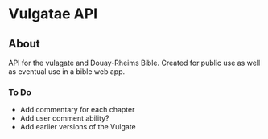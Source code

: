 # Vulgatae API
## About

API for the vulagate and Douay-Rheims Bible. Created for public use as well as eventual use in a bible web app.


### To Do
- Add commentary for each chapter
- Add user comment ability?
- Add earlier versions of the Vulgate
